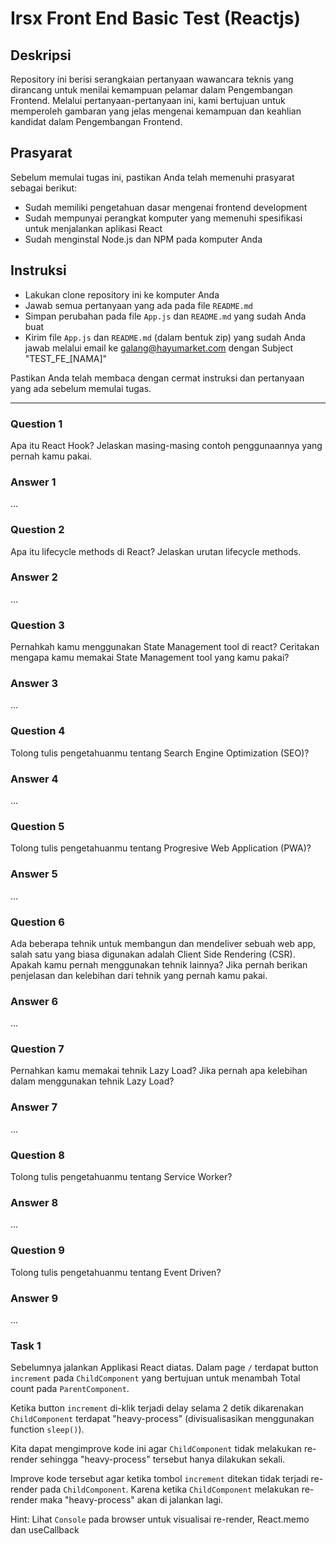 # Irsx Front End Basic Test (Reactjs)

## Deskripsi
Repository ini berisi serangkaian pertanyaan wawancara teknis yang dirancang untuk menilai kemampuan pelamar dalam Pengembangan Frontend. Melalui pertanyaan-pertanyaan ini, kami bertujuan untuk memperoleh gambaran yang jelas mengenai kemampuan dan keahlian kandidat dalam Pengembangan Frontend.

## Prasyarat
Sebelum memulai tugas ini, pastikan Anda telah memenuhi prasyarat sebagai berikut:

- Sudah memiliki pengetahuan dasar mengenai frontend development
- Sudah mempunyai perangkat komputer yang memenuhi spesifikasi untuk menjalankan aplikasi React
- Sudah menginstal Node.js dan NPM pada komputer Anda

## Instruksi
- Lakukan clone repository ini ke komputer Anda
- Jawab semua pertanyaan yang ada pada file `README.md`
- Simpan perubahan pada file `App.js` dan `README.md` yang sudah Anda buat
- Kirim file `App.js` dan `README.md`  (dalam bentuk zip) yang sudah Anda jawab melalui email ke galang@hayumarket.com dengan Subject "TEST_FE_[NAMA]"

Pastikan Anda telah membaca dengan cermat instruksi dan pertanyaan yang ada sebelum memulai tugas.
 
---

### Question 1
Apa itu React Hook? Jelaskan masing-masing contoh penggunaannya yang pernah kamu pakai.
### Answer 1
...
### Question 2
Apa itu lifecycle methods di React? Jelaskan urutan lifecycle methods.
### Answer 2
...
### Question 3
Pernahkah kamu menggunakan State Management tool di react? Ceritakan mengapa kamu memakai State Management tool yang kamu pakai?
### Answer 3
...
### Question 4
Tolong tulis pengetahuanmu tentang Search Engine Optimization (SEO)?
### Answer 4
...
### Question 5
Tolong tulis pengetahuanmu tentang Progresive Web Application (PWA)?
### Answer 5
...
### Question 6
Ada beberapa tehnik untuk membangun dan mendeliver sebuah web app, salah satu yang biasa digunakan adalah Client Side Rendering (CSR). Apakah kamu pernah menggunakan tehnik lainnya? Jika pernah berikan penjelasan dan kelebihan dari tehnik yang pernah kamu pakai.
### Answer 6
...
### Question 7
Pernahkan kamu memakai tehnik Lazy Load? Jika pernah apa kelebihan dalam menggunakan tehnik Lazy Load?
### Answer 7
...
### Question 8
Tolong tulis pengetahuanmu tentang Service Worker?
### Answer 8
...
### Question 9
Tolong tulis pengetahuanmu tentang Event Driven?
### Answer 9
...
### Task 1
Sebelumnya jalankan Applikasi React diatas. Dalam page `/` terdapat button `increment` pada `ChildComponent` yang bertujuan untuk menambah Total count pada `ParentComponent`. 

Ketika button `increment` di-klik terjadi delay selama 2 detik dikarenakan `ChildComponent` terdapat "heavy-process" (divisualisasikan menggunakan function `sleep()`).

Kita dapat mengimprove kode ini agar `ChildComponent` tidak melakukan re-render sehingga "heavy-process" tersebut hanya dilakukan sekali.

Improve kode tersebut agar ketika tombol `increment` ditekan tidak terjadi re-render pada `ChildComponent`. Karena ketika `ChildComponent` melakukan re-render maka "heavy-process" akan di jalankan lagi.

Hint: Lihat `Console` pada browser untuk visualisai re-render, React.memo dan useCallback